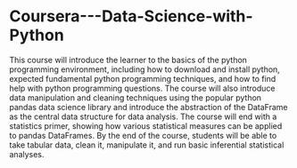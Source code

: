 # Coursera---Data-Science-with-Python

This course will introduce the learner to the basics of the python programming environment, including how to download and install python, 
expected fundamental python programming techniques, and how to find help with python programming questions. 
The course will also introduce data manipulation and cleaning techniques using the popular python pandas data science library and 
introduce the abstraction of the DataFrame as the central data structure for data analysis. 
The course will end with a statistics primer, showing how various statistical measures can be applied to pandas DataFrames. 
By the end of the course, students will be able to take tabular data, clean it,  manipulate it, and run basic inferential 
statistical analyses.
